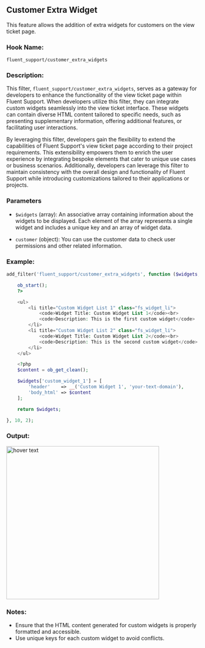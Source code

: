 
## Customer Extra Widget
This feature allows the addition of extra widgets for customers on the view ticket page.

### Hook Name:
`fluent_support/customer_extra_widgets`

### Description:
This filter, `fluent_support/customer_extra_widgets`, serves as a gateway for developers to enhance the functionality of the view ticket page within Fluent Support. When developers utilize this filter, they can integrate custom widgets seamlessly into the view ticket interface. These widgets can contain diverse HTML content tailored to specific needs, such as presenting supplementary information, offering additional features, or facilitating user interactions.

By leveraging this filter, developers gain the flexibility to extend the capabilities of Fluent Support's view ticket page according to their project requirements. This extensibility empowers them to enrich the user experience by integrating bespoke elements that cater to unique use cases or business scenarios. Additionally, developers can leverage this filter to maintain consistency with the overall design and functionality of Fluent Support while introducing customizations tailored to their applications or projects.


### Parameters
- `$widgets` (array): An associative array containing information about the widgets to be displayed. Each element of the array represents a single widget and includes a unique key and an array of widget data.

- `customer` (object): You can use the customer data to check user permissions and other related information.


### Example:

```php
add_filter('fluent_support/customer_extra_widgets', function ($widgets, $customer) {

    ob_start();
    ?>

    <ul>
        <li title="Custom Widget List 1" class="fs_widget_li">
            <code>Widget Title: Custom Widget List 1</code><br>
            <code>Description: This is the first custom widget</code>
        </li>
        <li title="Custom Widget List 2" class="fs_widget_li">
            <code>Widget Title: Custom Widget List 2</code><br>
            <code>Description: This is the second custom widget</code>
        </li>
    </ul>

    <?php
    $content = ob_get_clean();

    $widgets['custom_widget_1'] = [
        'header'    => __('Custom Widget 1', 'your-text-domain'),
        'body_html' => $content
    ];

    return $widgets;

}, 10, 2);
```

### Output:
  <img src="/assets/images/custom-widget.png" width="400" title="hover text">

### Notes:
- Ensure that the HTML content generated for custom widgets is properly formatted and accessible.
- Use unique keys for each custom widget to avoid conflicts.


